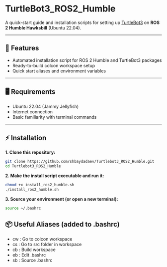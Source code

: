 ﻿# TurtleBot3_ROS2_Humble

A quick-start guide and installation scripts for setting up [TurtleBot3](https://emanual.robotis.com/docs/en/platform/turtlebot3/overview/) on **ROS 2 Humble Hawksbill** (Ubuntu 22.04).

---

## 🚀 Features

- Automated installation script for ROS 2 Humble and TurtleBot3 packages
- Ready-to-build colcon workspace setup
- Quick start aliases and environment variables

---

## 🖥️ Requirements

- Ubuntu 22.04 (Jammy Jellyfish)
- Internet connection
- Basic familiarity with terminal commands

---

## ⚡ Installation

**1. Clone this repository:**
```bash
git clone https://github.com/shbaydadaev/Turtlebot3_ROS2_Humble.git
cd Turtlebot3_ROS2_Humble
```

**2. Make the install script executable and run it:**
```bash
chmod +x install_ros2_humble.sh
./install_ros2_humble.sh
```

**3. Source your environment (or open a new terminal):**
```bash
source ~/.bashrc
```

## 📦 Useful Aliases (added to .bashrc)
- cw : Go to colcon workspace
- cs : Go to src folder in workspace
- cb : Build workspace
- eb : Edit .bashrc
- sb : Source .bashrc